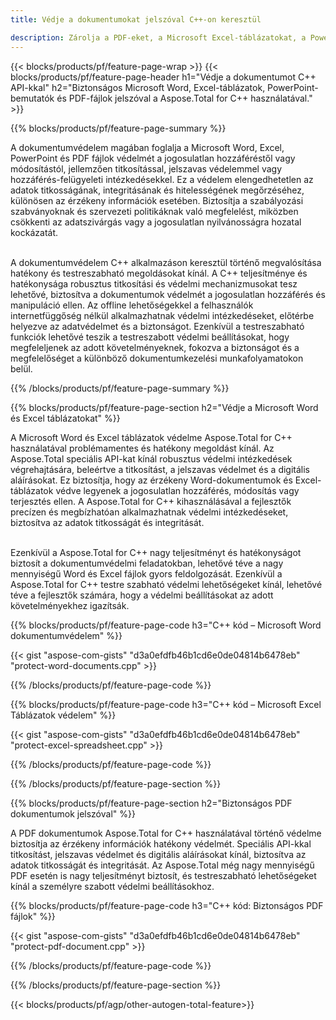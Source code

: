 ```yaml
---
title: Védje a dokumentumokat jelszóval C++-on keresztül 

description: Zárolja a PDF-eket, a Microsoft Excel-táblázatokat, a PowerPoint-bemutatókat és a Word-dokumentumokat jelszavakkal a C++ alkalmazáson keresztül. Alkalmazzon jelszavas védelmet könnyedén.
---
```


{{< blocks/products/pf/feature-page-wrap >}}
{{< blocks/products/pf/feature-page-header h1="Védje a dokumentumot C++ API-kkal" h2="Biztonságos Microsoft Word, Excel-táblázatok, PowerPoint-bemutatók és PDF-fájlok jelszóval a Aspose.Total for C++ használatával." >}}

{{% blocks/products/pf/feature-page-summary %}}

A dokumentumvédelem magában foglalja a Microsoft Word, Excel, PowerPoint és PDF fájlok védelmét a jogosulatlan hozzáféréstől vagy módosítástól, jellemzően titkosítással, jelszavas védelemmel vagy hozzáférés-felügyeleti intézkedésekkel. Ez a védelem elengedhetetlen az adatok titkosságának, integritásának és hitelességének megőrzéséhez, különösen az érzékeny információk esetében. Biztosítja a szabályozási szabványoknak és szervezeti politikáknak való megfelelést, miközben csökkenti az adatszivárgás vagy a jogosulatlan nyilvánosságra hozatal kockázatát. <br /><br />

A dokumentumvédelem C++ alkalmazáson keresztül történő megvalósítása hatékony és testreszabható megoldásokat kínál. A C++ teljesítménye és hatékonysága robusztus titkosítási és védelmi mechanizmusokat tesz lehetővé, biztosítva a dokumentumok védelmét a jogosulatlan hozzáférés és manipuláció ellen. Az offline lehetőségekkel a felhasználók internetfüggőség nélkül alkalmazhatnak védelmi intézkedéseket, előtérbe helyezve az adatvédelmet és a biztonságot. Ezenkívül a testreszabható funkciók lehetővé teszik a testreszabott védelmi beállításokat, hogy megfeleljenek az adott követelményeknek, fokozva a biztonságot és a megfelelőséget a különböző dokumentumkezelési munkafolyamatokon belül.

{{% /blocks/products/pf/feature-page-summary  %}}

{{% blocks/products/pf/feature-page-section  h2="Védje a Microsoft Word és Excel táblázatokat" %}}

A Microsoft Word és Excel táblázatok védelme Aspose.Total for C++ használatával problémamentes és hatékony megoldást kínál. Az Aspose.Total speciális API-kat kínál robusztus védelmi intézkedések végrehajtására, beleértve a titkosítást, a jelszavas védelmet és a digitális aláírásokat. Ez biztosítja, hogy az érzékeny Word-dokumentumok és Excel-táblázatok védve legyenek a jogosulatlan hozzáférés, módosítás vagy terjesztés ellen. A Aspose.Total for C++ kihasználásával a fejlesztők precízen és megbízhatóan alkalmazhatnak védelmi intézkedéseket, biztosítva az adatok titkosságát és integritását.<br /><br />

Ezenkívül a Aspose.Total for C++ nagy teljesítményt és hatékonyságot biztosít a dokumentumvédelmi feladatokban, lehetővé téve a nagy mennyiségű Word és Excel fájlok gyors feldolgozását. Ezenkívül a Aspose.Total for C++ testre szabható védelmi lehetőségeket kínál, lehetővé téve a fejlesztők számára, hogy a védelmi beállításokat az adott követelményekhez igazítsák.

{{% blocks/products/pf/feature-page-code h3="C++ kód – Microsoft Word dokumentumvédelem" %}}

{{< gist "aspose-com-gists" "d3a0efdfb46b1cd6e0de04814b6478eb" "protect-word-documents.cpp" >}}

{{% /blocks/products/pf/feature-page-code  %}}

{{% blocks/products/pf/feature-page-code h3="C++ kód – Microsoft Excel Táblázatok védelem" %}}

{{< gist "aspose-com-gists" "d3a0efdfb46b1cd6e0de04814b6478eb" "protect-excel-spreadsheet.cpp" >}}

{{% /blocks/products/pf/feature-page-code  %}}

{{% /blocks/products/pf/feature-page-section %}}

{{% blocks/products/pf/feature-page-section  h2="Biztonságos PDF dokumentumok jelszóval" %}}

A PDF dokumentumok Aspose.Total for C++ használatával történő védelme biztosítja az érzékeny információk hatékony védelmét. Speciális API-kkal titkosítást, jelszavas védelmet és digitális aláírásokat kínál, biztosítva az adatok titkosságát és integritását. Az Aspose.Total még nagy mennyiségű PDF esetén is nagy teljesítményt biztosít, és testreszabható lehetőségeket kínál a személyre szabott védelmi beállításokhoz. 

{{% blocks/products/pf/feature-page-code h3="C++ kód: Biztonságos PDF fájlok" %}}

{{< gist "aspose-com-gists" "d3a0efdfb46b1cd6e0de04814b6478eb" "protect-pdf-document.cpp" >}}

{{% /blocks/products/pf/feature-page-code  %}}

{{% /blocks/products/pf/feature-page-section %}}

{{< blocks/products/pf/agp/other-autogen-total-feature>}}